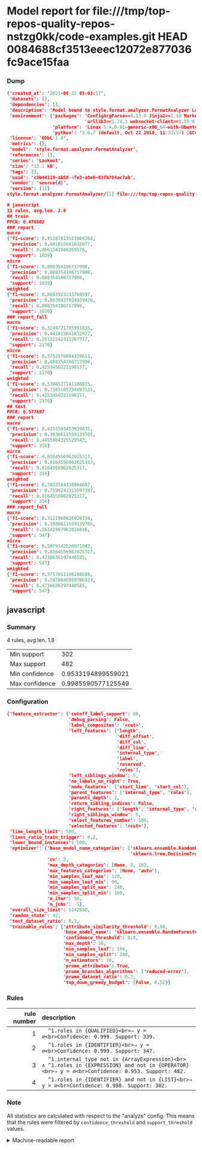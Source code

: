 # Model report for file:///tmp/top-repos-quality-repos-nstzg0kk/code-examples.git HEAD 0084688cf3513eeec12072e877036fc9ace15faa

### Dump

```json
{'created_at': '2021-08-22 05:03:57',
 'datasets': [],
 'dependencies': [],
 'description': 'Model bound to style.format.analyzer.FormatAnalyzer Lookout analyzer.',
 'environment': {'packages': 'ConfigArgParse==0.13.0 Jinja2==2.10 MarkupSafe==1.1.1 PyStemmer==1.3.0 PyYAML==5.1 Pympler==0.5 SQLAlchemy==1.2.10 SQLAlchemy-Utils==0.33.3 asdf==2.3.2 bblfsh==2.12.7 boto==2.49.0 boto3==1.9.130 botocore==1.12.130 cachetools==2.0.1 certifi==2019.3.9 chardet==3.0.4 clint==0.5.1 docker==3.7.0 docker-pycreds==0.4.0 dulwich==0.19.11 grpcio==1.19.0 grpcio-tools==1.19.0 humanfriendly==4.16.1 humanize==0.5.1 idna==2.8 jmespath==0.9.4 jsonschema==2.6.0 lookout-sdk==0.4.1 lookout-sdk-ml==0.19.0 lookout-style==0.2.0 lz4==2.1.6 modelforge==0.12.1 numpy==1.16.2 packaging==19.0 pandas==0.22.0 pip==19.0.3 protobuf==3.7.0 psycopg2-binary==2.7.5 pygtrie==2.3 pyparsing==2.3.1 python-dateutil==2.8.0 python-igraph==0.7.1.post6 pytz==2019.1 requests==2.21.0 requirements-parser==0.2.0 scikit-learn==0.20.1 scikit-optimize==0.5.2 scipy==1.2.1 semantic-version==2.6.0 setuptools==40.8.0 six==1.12.0 smart-open==1.8.1 sourced-ml==0.8.2 spdx==2.5.0 stringcase==1.2.0 tabulate==0.8.2 tqdm==4.31.1 '
                             'urllib3==1.24.1 websocket-client==0.55.0 xxhash==1.3.0',
                 'platform': 'Linux-5.4.0-81-generic-x86_64-with-Ubuntu-18.04-bionic',
                 'python': '3.6.7 (default, Oct 22 2018, 11:32:17) [GCC 8.2.0]'},
 'license': 'ODbL-1.0',
 'metrics': {},
 'model': 'style.format.analyzer.FormatAnalyzer',
 'references': [],
 'series': 'Lookout',
 'size': '13.1 kB',
 'tags': [],
 'uuid': 'c3b44119-ab58-4fe3-a8e6-01fb704ac7ab',
 'vendor': 'source{d}',
 'version': [1]}
style.format.analyzer.FormatAnalyzer/[1] file:///tmp/top-repos-quality-repos-nstzg0kk/code-examples.git 0084688cf3513eeec12072e877036fc9ace15faa

# javascript
11 rules, avg.len. 2.6
## train
PPCR: 0.478802
### report
macro
{'f1-score': 0.45287013523888264,
 'precision': 0.441815641832077,
 'recall': 0.4661341040269576,
 'support': 1039}
micro
{'f1-score': 0.888354186717998,
 'precision': 0.888354186717998,
 'recall': 0.888354186717998,
 'support': 1039}
weighted
{'f1-score': 0.8693923233769597,
 'precision': 0.8539937024939426,
 'recall': 0.888354186717998,
 'support': 1039}
### report_full
macro
{'f1-score': 0.3249721795991835,
 'precision': 0.441815641832077,
 'recall': 0.25732242313267717,
 'support': 2170}
micro
{'f1-score': 0.5752570894359613,
 'precision': 0.888354186717998,
 'recall': 0.4253456221198157,
 'support': 2170}
weighted
{'f1-score': 0.5388517141180815,
 'precision': 0.7365105754893131,
 'recall': 0.4253456221198157,
 'support': 2170}
## test
PPCR: 0.577697
### report
macro
{'f1-score': 0.4151593453919035,
 'precision': 0.3930611559139785,
 'recall': 0.4455964325529543,
 'support': 316}
micro
{'f1-score': 0.8164556962025317,
 'precision': 0.8164556962025317,
 'recall': 0.8164556962025317,
 'support': 316}
weighted
{'f1-score': 0.7833164338904697,
 'precision': 0.7599243313597387,
 'recall': 0.8164556962025317,
 'support': 316}
### report_full
macro
{'f1-score': 0.3121960826926734,
 'precision': 0.3930611559139785,
 'recall': 0.26142467961016036,
 'support': 547}
micro
{'f1-score': 0.5979142526071842,
 'precision': 0.8164556962025317,
 'recall': 0.4716636197440585,
 'support': 547}
weighted
{'f1-score': 0.5757811146288688,
 'precision': 0.7478646969786323,
 'recall': 0.4716636197440585,
 'support': 547}
```

## javascript
### Summary
4 rules, avg.len. 1.8

| | |
|-|-|
|Min support|302|
|Max support|482|
|Min confidence|0.9533194899559021|
|Max confidence|0.9985590577125549|

### Configuration

```json
{'feature_extractor': {'cutoff_label_support': 80,
                       'debug_parsing': False,
                       'label_composites': '<cut>',
                       'left_features': ['length',
                                         'diff_offset',
                                         'diff_col',
                                         'diff_line',
                                         'internal_type',
                                         'label',
                                         'reserved',
                                         'roles'],
                       'left_siblings_window': 5,
                       'no_labels_on_right': True,
                       'node_features': ['start_line', 'start_col'],
                       'parent_features': ['internal_type', 'roles'],
                       'parents_depth': 2,
                       'return_sibling_indices': False,
                       'right_features': ['length', 'internal_type', 'reserved', 'roles'],
                       'right_siblings_window': 5,
                       'select_features_number': 500,
                       'selected_features': '<cut>'},
 'line_length_limit': 500,
 'lines_ratio_train_trigger': 0.2,
 'lower_bound_instances': 500,
 'optimizer': {'base_model_name_categories': ['sklearn.ensemble.RandomForestClassifier',
                                              'sklearn.tree.DecisionTreeClassifier'],
               'cv': 3,
               'max_depth_categories': [None, 5, 10],
               'max_features_categories': [None, 'auto'],
               'min_samples_leaf_max': 120,
               'min_samples_leaf_min': 90,
               'min_samples_split_max': 240,
               'min_samples_split_min': 180,
               'n_iter': 50,
               'n_jobs': -1},
 'overall_size_limit': 5242880,
 'random_state': 42,
 'test_dataset_ratio': 0.2,
 'trainable_rules': {'attribute_similarity_threshold': 0.98,
                     'base_model_name': 'sklearn.ensemble.RandomForestClassifier',
                     'confidence_threshold': 0.8,
                     'max_depth': 10,
                     'min_samples_leaf': 104,
                     'min_samples_split': 240,
                     'n_estimators': 10,
                     'prune_attributes': True,
                     'prune_branches_algorithms': ['reduced-error'],
                     'prune_dataset_ratio': 0.2,
                     'top_down_greedy_budget': [False, 0.5]}}
```

### Rules

| rule number | description |
|----:|:-----|
| 1 | `  ^1.roles in {QUALIFIED}<br>⇒ y = ∅<br>Confidence: 0.999. Support: 339.` |
| 2 | `  ^1.roles in {IDENTIFIER}<br>⇒ y = ∅<br>Confidence: 0.999. Support: 347.` |
| 3 | `  ^1.internal_type not in {ArrayExpression}<br>	∧ ^1.roles in {EXPRESSION} and not in {OPERATOR}<br>⇒ y = ∅<br>Confidence: 0.953. Support: 482.` |
| 4 | `  ^1.roles in {IDENTIFIER} and not in {LIST}<br>⇒ y = ∅<br>Confidence: 0.998. Support: 302.` |

### Note
All statistics are calculated with respect to the "analyze" config. This means that the rules were filtered by
`confidence_threshold` and `support_threshold` values.

<details>
    <summary>Machine-readable report</summary>
```json
{"javascript": {"avg_rule_len": 1.75, "max_conf": 0.9985590577125549, "max_support": 482, "min_conf": 0.9533194899559021, "min_support": 302, "num_rules": 4}}
```
</details>
